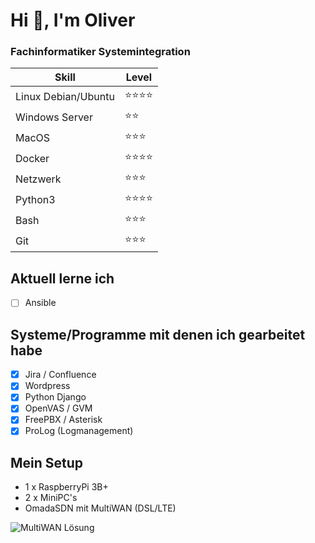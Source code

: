 Hi 👋, I'm Oliver
===============

### Fachinformatiker Systemintegration
| Skill | Level |
| --- | --- |
| Linux Debian/Ubuntu | ⭐⭐⭐⭐ |
| Windows Server | ⭐⭐ |
| MacOS | ⭐⭐⭐ |
| Docker | ⭐⭐⭐⭐ |
| Netzwerk | ⭐⭐⭐ |
| Python3 | ⭐⭐⭐⭐ |
| Bash | ⭐⭐⭐ |
| Git | ⭐⭐⭐ |

## Aktuell lerne ich
- [ ] Ansible

## Systeme/Programme mit denen ich gearbeitet habe
- [x] Jira / Confluence
- [x] Wordpress
- [x] Python Django
- [x] OpenVAS / GVM
- [x] FreePBX / Asterisk
- [x] ProLog (Logmanagement) 

## Mein Setup
- 1 x RaspberryPi 3B+
- 2 x MiniPC's
- OmadaSDN mit MultiWAN (DSL/LTE)

![MultiWAN Lösung](https://kroki.io/blockdiag/svg/eNpLyslPzk7JTExXqOZKL8ovLVAAsRQUfEJcFWx07RSiQlx1g0uL0opLMpOzwSLuOXqZfqklYLaSf25iSqJCUH5pSWqRkjVQn0uwD1gmuCA1NaUgv6jEGKvC5Pyc_CIFWwUl5eQ0EAQK1UJsjYZLFaWmKMVCzYSI2kLEuGoBqFI2Xg==)
